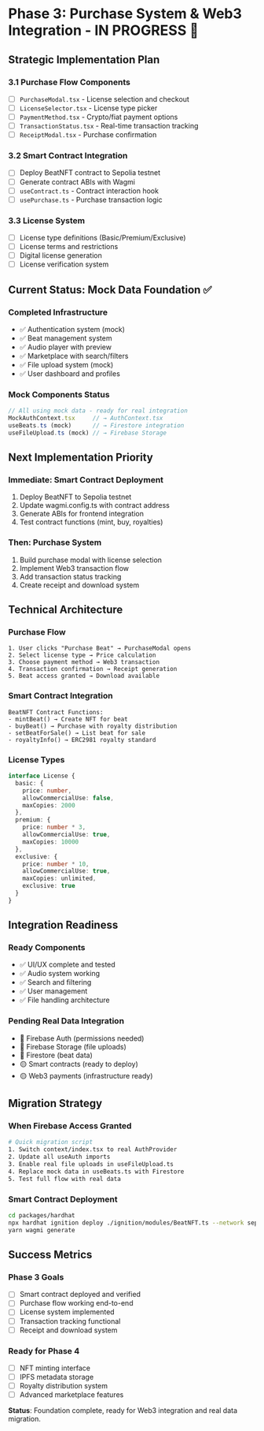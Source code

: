 # Phase 3: Purchase System & Web3 Integration - IN PROGRESS 🚧

## Strategic Implementation Plan

### 3.1 Purchase Flow Components
- [ ] `PurchaseModal.tsx` - License selection and checkout
- [ ] `LicenseSelector.tsx` - License type picker
- [ ] `PaymentMethod.tsx` - Crypto/fiat payment options
- [ ] `TransactionStatus.tsx` - Real-time transaction tracking
- [ ] `ReceiptModal.tsx` - Purchase confirmation

### 3.2 Smart Contract Integration
- [ ] Deploy BeatNFT contract to Sepolia testnet
- [ ] Generate contract ABIs with Wagmi
- [ ] `useContract.ts` - Contract interaction hook
- [ ] `usePurchase.ts` - Purchase transaction logic

### 3.3 License System
- [ ] License type definitions (Basic/Premium/Exclusive)
- [ ] License terms and restrictions
- [ ] Digital license generation
- [ ] License verification system

## Current Status: Mock Data Foundation ✅

### Completed Infrastructure
- ✅ Authentication system (mock)
- ✅ Beat management system
- ✅ Audio player with preview
- ✅ Marketplace with search/filters
- ✅ File upload system (mock)
- ✅ User dashboard and profiles

### Mock Components Status
```typescript
// All using mock data - ready for real integration
MockAuthContext.tsx     // → AuthContext.tsx
useBeats.ts (mock)      // → Firestore integration
useFileUpload.ts (mock) // → Firebase Storage
```

## Next Implementation Priority

### Immediate: Smart Contract Deployment
1. Deploy BeatNFT to Sepolia testnet
2. Update wagmi.config.ts with contract address
3. Generate ABIs for frontend integration
4. Test contract functions (mint, buy, royalties)

### Then: Purchase System
1. Build purchase modal with license selection
2. Implement Web3 transaction flow
3. Add transaction status tracking
4. Create receipt and download system

## Technical Architecture

### Purchase Flow
```
1. User clicks "Purchase Beat" → PurchaseModal opens
2. Select license type → Price calculation
3. Choose payment method → Web3 transaction
4. Transaction confirmation → Receipt generation
5. Beat access granted → Download available
```

### Smart Contract Integration
```
BeatNFT Contract Functions:
- mintBeat() → Create NFT for beat
- buyBeat() → Purchase with royalty distribution
- setBeatForSale() → List beat for sale
- royaltyInfo() → ERC2981 royalty standard
```

### License Types
```typescript
interface License {
  basic: {
    price: number,
    allowCommercialUse: false,
    maxCopies: 2000
  },
  premium: {
    price: number * 3,
    allowCommercialUse: true,
    maxCopies: 10000
  },
  exclusive: {
    price: number * 10,
    allowCommercialUse: true,
    maxCopies: unlimited,
    exclusive: true
  }
}
```

## Integration Readiness

### Ready Components
- ✅ UI/UX complete and tested
- ✅ Audio system working
- ✅ Search and filtering
- ✅ User management
- ✅ File handling architecture

### Pending Real Data Integration
- 🔴 Firebase Auth (permissions needed)
- 🔴 Firebase Storage (file uploads)
- 🔴 Firestore (beat data)
- 🟡 Smart contracts (ready to deploy)
- 🟡 Web3 payments (infrastructure ready)

## Migration Strategy

### When Firebase Access Granted
```bash
# Quick migration script
1. Switch context/index.tsx to real AuthProvider
2. Update all useAuth imports
3. Enable real file uploads in useFileUpload.ts
4. Replace mock data in useBeats.ts with Firestore
5. Test full flow with real data
```

### Smart Contract Deployment
```bash
cd packages/hardhat
npx hardhat ignition deploy ./ignition/modules/BeatNFT.ts --network sepolia --verify
yarn wagmi generate
```

## Success Metrics

### Phase 3 Goals
- [ ] Smart contract deployed and verified
- [ ] Purchase flow working end-to-end
- [ ] License system implemented
- [ ] Transaction tracking functional
- [ ] Receipt and download system

### Ready for Phase 4
- [ ] NFT minting interface
- [ ] IPFS metadata storage
- [ ] Royalty distribution system
- [ ] Advanced marketplace features

**Status**: Foundation complete, ready for Web3 integration and real data migration.